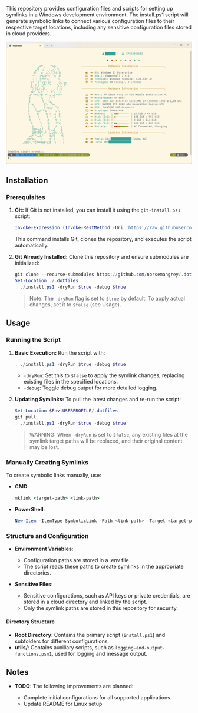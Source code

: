 This repository provides configuration files and scripts for setting up symlinks in a Windows development environment. The install.ps1 script will generate symbolic links to connect various configuration files to their respective target locations, including any sensitive configuration files stored in cloud providers.

![alt text](windows-terminal-screenshot-1.png)

## Installation

### Prerequisites

1. **Git:** If Git is not installed, you can install it using the `git-install.ps1` script:

    ```powershell
    Invoke-Expression (Invoke-RestMethod -Uri 'https://raw.githubusercontent.com/norsemangrey/windows-software-deployer/master/git/setup.ps1')
    ```

    This command installs Git, clones the repository, and executes the script automatically.

2. **Git Already Installed:** Clone this repository and ensure submodules are initialized:

    ```powershell
    git clone --recurse-submodules https://github.com/norsemangrey/.dotfiles.git
    Set-Location ./.dotfiles
    . ./install.ps1 -dryRun $true -debug $true
    ```
    >Note: The `-dryRun` flag is set to `$true` by default. To apply actual changes, set it to `$false` (see Usage).

## Usage

### Running the Script

1. **Basic Execution:** Run the script with:

    ```powershell
    . ./install.ps1 -dryRun $true -debug $true
    ```
   - `-dryRun`: Set this to `$false` to apply the symlink changes, replacing existing files in the specified locations.
   - `-debug`: Toggle debug output for more detailed logging.

2. **Updating Symlinks:** To pull the latest changes and re-run the script:

    ```powershell
    Set-Location $Env:USERPROFILE/.dotfiles
    git pull
    . ./install.ps1 -dryRun $true -debug $true
    ```
    >WARNING: When `-dryRun` is set to `$false`, any existing files at the symlink target paths will be replaced, and their original content may be lost.

### Manually Creating Symlinks

To create symbolic links manually, use:

- **CMD**:

    ```cmd
    mklink <target-path> <link-path>
    ```
- **PowerShell**:

    ```powershell
    New-Item -ItemType SymbolicLink -Path <link-path> -Target <target-path>
    ```

### Structure and Configuration

- **Environment Variables**:

  - Configuration paths are stored in a .env file.
  - The script reads these paths to create symlinks in the appropriate directories.

- **Sensitive Files**:

  - Sensitive configurations, such as API keys or private credentials, are stored in a cloud directory and linked by the script.
  - Only the symlink paths are stored in this repository for security.

#### Directory Structure

- **Root Directory**: Contains the primary script (`install.ps1`) and subfolders for different configurations.
- **utils/**: Contains auxiliary scripts, such as `logging-and-output-functions.psm1`, used for logging and message output.

## Notes

- **TODO**: The following improvements are planned:

  - Complete initial configurations for all supported applications.
  - Update README for Linux setup